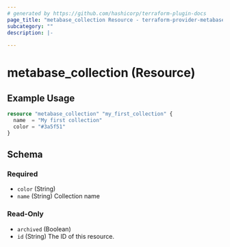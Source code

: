 ```yaml
---
# generated by https://github.com/hashicorp/terraform-plugin-docs
page_title: "metabase_collection Resource - terraform-provider-metabase"
subcategory: ""
description: |-
  
---
```


# metabase_collection (Resource)



## Example Usage

```terraform
resource "metabase_collection" "my_first_collection" {
  name  = "My first collection"
  color = "#3a5f51"
}
```

<!-- schema generated by tfplugindocs -->
## Schema

### Required

- `color` (String)
- `name` (String) Collection name

### Read-Only

- `archived` (Boolean)
- `id` (String) The ID of this resource.


